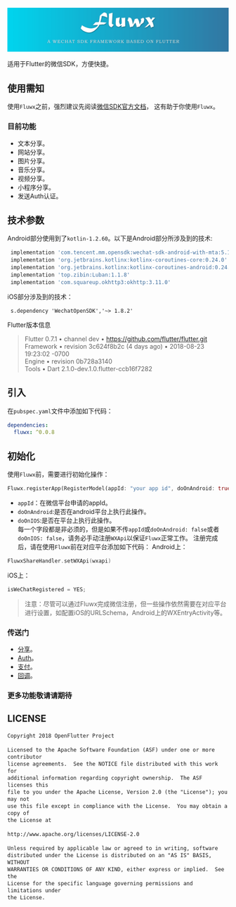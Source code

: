 ![logo](./arts/fluwx_logo.png)

适用于Flutter的微信SDK，方便快捷。


## 使用需知
 使用`Fluwx`之前，强烈建议先阅读[微信SDK官方文档](https://open.weixin.qq.com/cgi-bin/showdocument?action=dir_list&t=resource/res_list&verify=1)，
 这有助于你使用`Fluwx`。

### 目前功能
* 文本分享。
* 网站分享。
* 图片分享。
* 音乐分享。
* 视频分享。
* 小程序分享。
* 发送Auth认证。

## 技术参数
   Android部分使用到了`kotlin-1.2.60`。以下是Android部分所涉及到的技术:
   ```gradle
    implementation 'com.tencent.mm.opensdk:wechat-sdk-android-with-mta:5.1.4'
    implementation 'org.jetbrains.kotlinx:kotlinx-coroutines-core:0.24.0'
    implementation 'org.jetbrains.kotlinx:kotlinx-coroutines-android:0.24.0'
    implementation 'top.zibin:Luban:1.1.8'
    implementation 'com.squareup.okhttp3:okhttp:3.11.0'
   ```
   iOS部分涉及到的技术：
   ```podspec
    s.dependency 'WechatOpenSDK','~> 1.8.2'
   ```
   Flutter版本信息<br>
   >Flutter 0.7.1 • channel dev • https://github.com/flutter/flutter.git<br>
   >Framework • revision 3c624f8b2c (4 days ago) • 2018-08-23 19:23:02 -0700<br>
   >Engine • revision 0b728a3140<br>
   >Tools • Dart 2.1.0-dev.1.0.flutter-ccb16f7282<br>

## 引入
在`pubspec.yaml`文件中添加如下代码：
```yaml
dependencies:
  fluwx: ^0.0.8
```


## 初始化
使用`Fluwx`前，需要进行初始化操作：
 ```dart
 Fluwx.registerApp(RegisterModel(appId: "your app id", doOnAndroid: true, doOnIOS: true));
 ```
 - `appId`：在微信平台申请的appId。
 - `doOnAndroid`:是否在android平台上执行此操作。
 - `doOnIOS`:是否在平台上执行此操作。</br>
 每一个字段都是非必须的，但是如果不传`appId`或`doOnAndroid: false`或者`doOnIOS: false`，请务必手动注册`WXApi`以保证`Fluwx`正常工作。
 注册完成后，请在使用`Fluwx`前在对应平台添加如下代码：
 Android上：
 ```kotlin
 FluwxShareHandler.setWXApi(wxapi)
 ```
 iOS上：
 ```objective-c
isWeChatRegistered = YES;
 ```

> 注意：尽管可以通过Fluwx完成微信注册，但一些操作依然需要在对应平台进行设置，如配置iOS的URLSchema，Android上的WXEntryActivity等。

### 传送门
* [分享](./doc/SHARE.md)。
* [Auth](./doc/SEND_AUTH.md)。
* [支付](./doc/WXPay.md)。
* [回调](./doc/RESPONSE.md)。


### 更多功能敬请请期待

## LICENSE


    Copyright 2018 OpenFlutter Project

    Licensed to the Apache Software Foundation (ASF) under one or more contributor
    license agreements.  See the NOTICE file distributed with this work for
    additional information regarding copyright ownership.  The ASF licenses this
    file to you under the Apache License, Version 2.0 (the "License"); you may not
    use this file except in compliance with the License.  You may obtain a copy of
    the License at

    http://www.apache.org/licenses/LICENSE-2.0

    Unless required by applicable law or agreed to in writing, software
    distributed under the License is distributed on an "AS IS" BASIS, WITHOUT
    WARRANTIES OR CONDITIONS OF ANY KIND, either express or implied.  See the
    License for the specific language governing permissions and limitations under
    the License.
